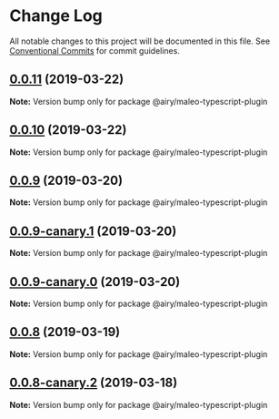 # Change Log

All notable changes to this project will be documented in this file.
See [Conventional Commits](https://conventionalcommits.org) for commit guidelines.

## [0.0.11](https://github.com/alvinkl/maleo.js/compare/@airy/maleo-typescript-plugin@0.0.9-canary.1...@airy/maleo-typescript-plugin@0.0.11) (2019-03-22)

**Note:** Version bump only for package @airy/maleo-typescript-plugin





## [0.0.10](https://github.com/alvinkl/maleo.js/compare/@airy/maleo-typescript-plugin@0.0.9-canary.1...@airy/maleo-typescript-plugin@0.0.10) (2019-03-22)

**Note:** Version bump only for package @airy/maleo-typescript-plugin





## [0.0.9](https://github.com/alvinkl/maleo.js/compare/@airy/maleo-typescript-plugin@0.0.9-canary.1...@airy/maleo-typescript-plugin@0.0.9) (2019-03-20)

**Note:** Version bump only for package @airy/maleo-typescript-plugin





## [0.0.9-canary.1](https://github.com/airyrooms/maleo.js/compare/@airy/maleo-typescript-plugin@0.0.8-canary.2...@airy/maleo-typescript-plugin@0.0.9-canary.1) (2019-03-20)

**Note:** Version bump only for package @airy/maleo-typescript-plugin





## [0.0.9-canary.0](https://github.com/airyrooms/maleo.js/compare/@airy/maleo-typescript-plugin@0.0.8-canary.2...@airy/maleo-typescript-plugin@0.0.9-canary.0) (2019-03-20)

**Note:** Version bump only for package @airy/maleo-typescript-plugin





## [0.0.8](https://github.com/alvinkl/maleo.js/compare/@airy/maleo-typescript-plugin@0.0.8-canary.2...@airy/maleo-typescript-plugin@0.0.8) (2019-03-19)

**Note:** Version bump only for package @airy/maleo-typescript-plugin





## [0.0.8-canary.2](https://github.com/airyrooms/maleo.js/compare/@airy/maleo-typescript-plugin@0.0.8-alpha.0...@airy/maleo-typescript-plugin@0.0.8-canary.2) (2019-03-18)

**Note:** Version bump only for package @airy/maleo-typescript-plugin
